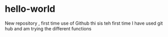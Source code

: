 # hello-world
New repository , first time use of Github
thi sis teh first time I have used git hub and am trying the different functions 
